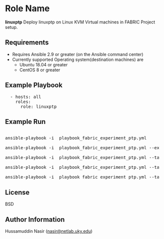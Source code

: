 Role Name
=========
__linuxptp__ Deploy linuxptp on Linux KVM Virtual machines in FABRIC Project setup.

Requirements
------------
- Requires Ansible 2.9 or greater (on the Ansible command center)
- Currently supported Operating system(destination machines) are 
  - Ubuntu 18.04 or greater
  - CentOS 8 or greater

Example Playbook
----------------
<pre>
  - hosts: all
    roles:
      role: linuxptp
</pre>          

Example Run
----------------
<pre>

ansible-playbook -i <INVENTORY_FILE> playbook_fabric_experiment_ptp.yml

ansible-playbook -i <INVENTORY_FILE> playbook_fabric_experiment_ptp.yml --extra-params @parameters.json

ansible-playbook -i <INVENTORY_FILE> playbook_fabric_experiment_ptp.yml --tags=ptp_install

ansible-playbook -i <INVENTORY_FILE> playbook_fabric_experiment_ptp.yml --tags=ptp_start

ansible-playbook -i <INVENTORY_FILE> playbook_fabric_experiment_ptp.yml --tags=ptp_stop
</pre>          
License
-------

BSD

Author Information
------------------

Hussamuddin Nasir
(nasir@netlab.uky.edu)
